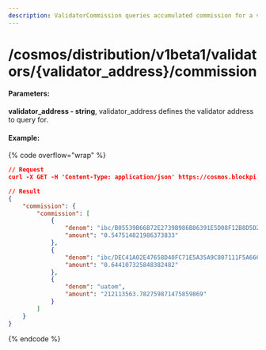 ```yaml
---
description: ValidatorCommission queries accumulated commission for a validator.
---
```


# /cosmos/distribution/v1beta1/validators/{validator\_address}/commission

#### **Parameters:**

**validator\_address - string**, validator\_address defines the validator address to query for.

#### Example:

{% code overflow="wrap" %}
```json
// Request
curl -X GET -H 'Content-Type: application/json' https://cosmos.blockpi.network/lcd/v1/<your-api-key>/cosmos/distribution/v1beta1/validators/cosmosvaloper1clpqr4nrk4khgkxj78fcwwh6dl3uw4epsluffn/commission

// Result
{
    "commission": {
        "commission": [
            {
                "denom": "ibc/B05539B66B72E2739B986B86391E5D08F12B8D5D2C2A7F8F8CF9ADF674DFA231",
                "amount": "0.547514821986373833"
            },
            {
                "denom": "ibc/DEC41A02E47658D40FC71E5A35A9C807111F5A6662A3FB5DA84C4E6F53E616B3",
                "amount": "0.644107325848382482"
            },
            {
                "denom": "uatom",
                "amount": "212113563.782759871475859869"
            }
        ]
    }
}
```
{% endcode %}
